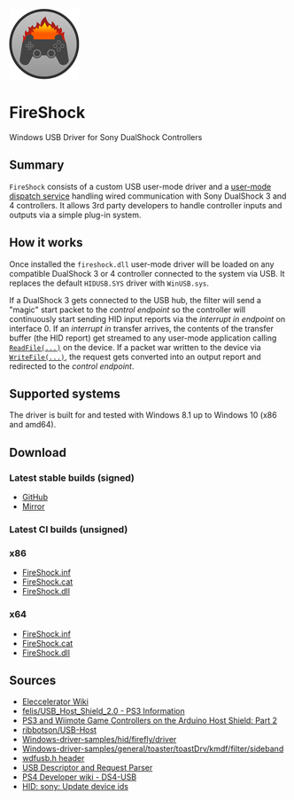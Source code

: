 ![Icon](assets/FireShock.png)

# FireShock

Windows USB Driver for Sony DualShock Controllers

## Summary

`FireShock` consists of a custom USB user-mode driver and a [user-mode dispatch service](https://github.com/ViGEm/Shibari) handling wired communication with Sony DualShock 3 and 4 controllers. It allows 3rd party developers to handle controller inputs and outputs via a simple plug-in system.

## How it works

Once installed the `fireshock.dll` user-mode driver will be loaded on any compatible DualShock 3 or 4 controller connected to the system via USB. It replaces the default `HIDUSB.SYS` driver with `WinUSB.sys`.

If a DualShock 3 gets connected to the USB hub, the filter will send a "magic" start packet to the _control endpoint_ so the controller will continuously start sending HID input reports via the _interrupt in endpoint_ on interface 0. If an _interrupt in_ transfer arrives, the contents of the transfer buffer (the HID report) get streamed to any user-mode application calling [`ReadFile(...)`](https://docs.microsoft.com/en-us/windows/win32/api/fileapi/nf-fileapi-readfile) on the device. If a packet war written to the device via [`WriteFile(...)`](https://docs.microsoft.com/en-us/windows/win32/api/fileapi/nf-fileapi-writefile), the request gets converted into an output report and redirected to the _control endpoint_.

## Supported systems

The driver is built for and tested with Windows 8.1 up to Windows 10 (x86 and amd64).

## Download

### Latest stable builds (signed)

- [GitHub](../../releases/latest)
- [Mirror](https://downloads.vigem.org/projects/FireShock/stable/)

### Latest CI builds (unsigned)

### x86

- [FireShock.inf](https://ci.appveyor.com/api/projects/nefarius/fireshock/artifacts/bin/x86/FireShock/FireShock.inf?job=Platform%3A%20Win32)
- [FireShock.cat](https://ci.appveyor.com/api/projects/nefarius/fireshock/artifacts/bin/x86/FireShock/fireshock.cat?job=Platform%3A%20Win32)
- [FireShock.dll](https://ci.appveyor.com/api/projects/nefarius/fireshock/artifacts/bin/x86/FireShock/FireShock.dll?job=Platform%3A%20Win32)

### x64

- [FireShock.inf](https://ci.appveyor.com/api/projects/nefarius/fireshock/artifacts/bin/x64/FireShock/FireShock.inf?job=Platform%3A%20x64)
- [FireShock.cat](https://ci.appveyor.com/api/projects/nefarius/fireshock/artifacts/bin/x64/FireShock/fireshock.cat?job=Platform%3A%20x64)
- [FireShock.dll](https://ci.appveyor.com/api/projects/nefarius/fireshock/artifacts/bin/x64/FireShock/FireShock.dll?job=Platform%3A%20x64)

## Sources

- [Eleccelerator Wiki](http://eleccelerator.com/wiki/index.php?title=DualShock_3)
- [felis/USB_Host_Shield_2.0 - PS3 Information](https://github.com/felis/USB_Host_Shield_2.0/wiki/PS3-Information)
- [PS3 and Wiimote Game Controllers on the Arduino Host Shield: Part 2](https://web.archive.org/web/20160326093555/https://www.circuitsathome.com/mcu/ps3-and-wiimote-game-controllers-on-the-arduino-host-shield-part-2)
- [ribbotson/USB-Host](https://github.com/ribbotson/USB-Host/tree/master/ps3/PS3USB)
- [Windows-driver-samples/hid/firefly/driver](https://github.com/Microsoft/Windows-driver-samples/tree/master/hid/firefly/driver)
- [Windows-driver-samples/general/toaster/toastDrv/kmdf/filter/sideband](https://github.com/Microsoft/Windows-driver-samples/tree/master/general/toaster/toastDrv/kmdf/filter/sideband)
- [wdfusb.h header](https://docs.microsoft.com/en-us/windows-hardware/drivers/ddi/wdfusb/index)
- [USB Descriptor and Request Parser](http://eleccelerator.com/usbdescreqparser/)
- [PS4 Developer wiki - DS4-USB](http://www.psdevwiki.com/ps4/DS4-USB)
- [HID: sony: Update device ids](https://patchwork.kernel.org/patch/9367441/)
